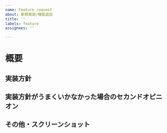 ```yaml
---
name: Feature request
about: 新規実装/機能追加
title: ''
labels: feature
assignees: ''

---
```


# 概要

## 実装方針

## 実装方針がうまくいかなかった場合のセカンドオピニオン

## その他・スクリーンショット
